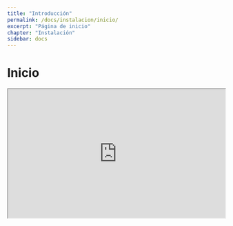 ```yaml
---
title: "Introducción"
permalink: /docs/instalacion/inicio/
excerpt: "Página de inicio"
chapter: "Instalación" 
sidebar: docs
---
```


# Inicio



<iframe
  src="https://nats85.github.io/Manuales-Aranda-Apis/docs/instalacion/configuracion/"
  style="width:100%; height:300px;"
></iframe>

